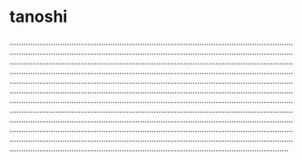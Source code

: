 # tanoshi

..............................................................................................................................................................................................................................................................................................................................................................................................................................................................................................................................................................................................................................................................................................................................................................................................................................................................................................................................................................................................................................................................................................................................................................................................................................................................................................................................................................................................................................................................................................................................................